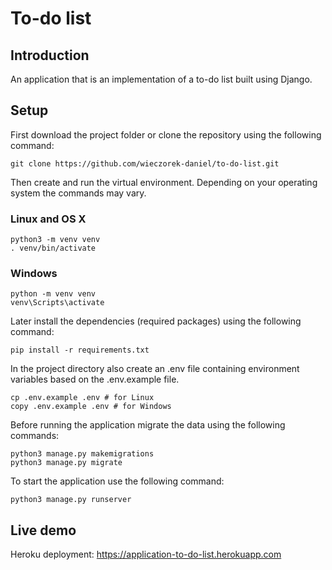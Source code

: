 # To-do list
## Introduction
An application that is an implementation of a to-do list built using Django.

## Setup
First download the project folder or clone the repository using the following command:
```shell
git clone https://github.com/wieczorek-daniel/to-do-list.git
```
Then create and run the virtual environment. Depending on your operating system the commands may vary.

### Linux and OS X
```shell
python3 -m venv venv
. venv/bin/activate
```

### Windows
```shell
python -m venv venv
venv\Scripts\activate
```

Later install the dependencies (required packages) using the following command:
```shell
pip install -r requirements.txt
```
In the project directory also create an .env file containing environment variables based on the .env.example file.
```shell
cp .env.example .env # for Linux
copy .env.example .env # for Windows
```
Before running the application migrate the data using the following commands:
```shell
python3 manage.py makemigrations
python3 manage.py migrate
```
To start the application use the following command:
```shell
python3 manage.py runserver
```

## Live demo
Heroku deployment: https://application-to-do-list.herokuapp.com
